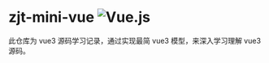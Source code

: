 # zjt-mini-vue ![Vue.js](https://img.shields.io/badge/-Vue.js-%232c3e50?style=flat-square&logo=vuedotjs)
此仓库为 vue3 源码学习记录，通过实现最简 vue3 模型，来深入学习理解 vue3 源码。
